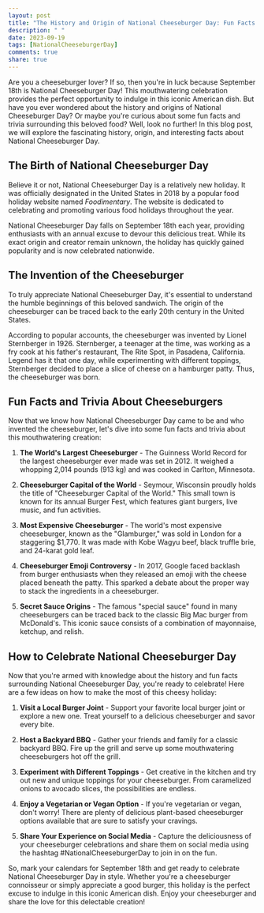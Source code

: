 ```yaml
---
layout: post
title: "The History and Origin of National Cheeseburger Day: Fun Facts and Trivia"
description: " "
date: 2023-09-19
tags: [NationalCheeseburgerDay]
comments: true
share: true
---
```


Are you a cheeseburger lover? If so, then you're in luck because September 18th is National Cheeseburger Day! This mouthwatering celebration provides the perfect opportunity to indulge in this iconic American dish. But have you ever wondered about the history and origins of National Cheeseburger Day? Or maybe you're curious about some fun facts and trivia surrounding this beloved food? Well, look no further! In this blog post, we will explore the fascinating history, origin, and interesting facts about National Cheeseburger Day.

## The Birth of National Cheeseburger Day

Believe it or not, National Cheeseburger Day is a relatively new holiday. It was officially designated in the United States in 2018 by a popular food holiday website named *Foodimentary*. The website is dedicated to celebrating and promoting various food holidays throughout the year.

National Cheeseburger Day falls on September 18th each year, providing enthusiasts with an annual excuse to devour this delicious treat. While its exact origin and creator remain unknown, the holiday has quickly gained popularity and is now celebrated nationwide.

## The Invention of the Cheeseburger

To truly appreciate National Cheeseburger Day, it's essential to understand the humble beginnings of this beloved sandwich. The origin of the cheeseburger can be traced back to the early 20th century in the United States.

According to popular accounts, the cheeseburger was invented by Lionel Sternberger in 1926. Sternberger, a teenager at the time, was working as a fry cook at his father's restaurant, The Rite Spot, in Pasadena, California. Legend has it that one day, while experimenting with different toppings, Sternberger decided to place a slice of cheese on a hamburger patty. Thus, the cheeseburger was born.

## Fun Facts and Trivia About Cheeseburgers

Now that we know how National Cheeseburger Day came to be and who invented the cheeseburger, let's dive into some fun facts and trivia about this mouthwatering creation:

1. **The World's Largest Cheeseburger** - The Guinness World Record for the largest cheeseburger ever made was set in 2012. It weighed a whopping 2,014 pounds (913 kg) and was cooked in Carlton, Minnesota.

2. **Cheeseburger Capital of the World** - Seymour, Wisconsin proudly holds the title of "Cheeseburger Capital of the World." This small town is known for its annual Burger Fest, which features giant burgers, live music, and fun activities.

3. **Most Expensive Cheeseburger** - The world's most expensive cheeseburger, known as the "Glamburger," was sold in London for a staggering $1,770. It was made with Kobe Wagyu beef, black truffle brie, and 24-karat gold leaf.

4. **Cheeseburger Emoji Controversy** - In 2017, Google faced backlash from burger enthusiasts when they released an emoji with the cheese placed beneath the patty. This sparked a debate about the proper way to stack the ingredients in a cheeseburger.

5. **Secret Sauce Origins** - The famous "special sauce" found in many cheeseburgers can be traced back to the classic Big Mac burger from McDonald's. This iconic sauce consists of a combination of mayonnaise, ketchup, and relish.

## How to Celebrate National Cheeseburger Day

Now that you're armed with knowledge about the history and fun facts surrounding National Cheeseburger Day, you're ready to celebrate! Here are a few ideas on how to make the most of this cheesy holiday:

1. **Visit a Local Burger Joint** - Support your favorite local burger joint or explore a new one. Treat yourself to a delicious cheeseburger and savor every bite.

2. **Host a Backyard BBQ** - Gather your friends and family for a classic backyard BBQ. Fire up the grill and serve up some mouthwatering cheeseburgers hot off the grill.

3. **Experiment with Different Toppings** - Get creative in the kitchen and try out new and unique toppings for your cheeseburger. From caramelized onions to avocado slices, the possibilities are endless.

4. **Enjoy a Vegetarian or Vegan Option** - If you're vegetarian or vegan, don't worry! There are plenty of delicious plant-based cheeseburger options available that are sure to satisfy your cravings.

5. **Share Your Experience on Social Media** - Capture the deliciousness of your cheeseburger celebrations and share them on social media using the hashtag #NationalCheeseburgerDay to join in on the fun.

So, mark your calendars for September 18th and get ready to celebrate National Cheeseburger Day in style. Whether you're a cheeseburger connoisseur or simply appreciate a good burger, this holiday is the perfect excuse to indulge in this iconic American dish. Enjoy your cheeseburger and share the love for this delectable creation!